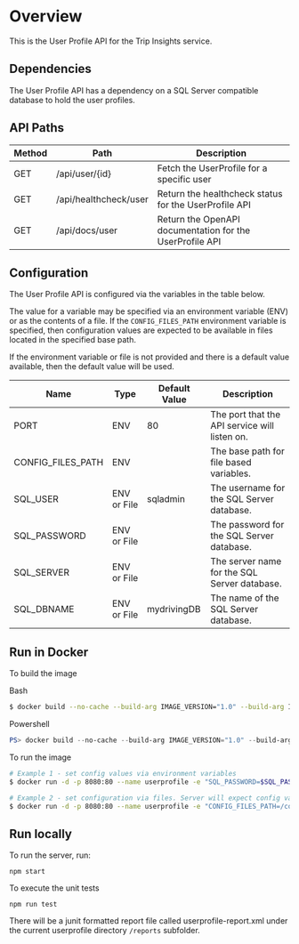 # Overview

This is the User Profile API for the Trip Insights service.

## Dependencies

The User Profile API has a dependency on a SQL Server compatible database to hold the user profiles.

## API Paths

| Method  | Path                   |Description                                               |
|---------|------------------------|----------------------------------------------------------|
| GET     | /api/user/{id}         | Fetch the UserProfile for a specific user                |
| GET     | /api/healthcheck/user  | Return the healthcheck status for the UserProfile API    |
| GET     | /api/docs/user         | Return the OpenAPI documentation for the UserProfile API |


## Configuration

The User Profile API is configured via the variables in the table below.

The value for a variable may be specified via an environment variable (ENV) or as the contents of a file. If the `CONFIG_FILES_PATH` environment variable is specified, then configuration values are expected to be available in files located in the specified base path.

If the environment variable or file is not provided and there is a default value available, then the default value will be used.

| Name                      | Type        | Default Value | Description                                   |
|---------------------------|-------------|---------------|-----------------------------------------------|
| PORT                      | ENV         | 80            | The port that the API service will listen on. |
| CONFIG_FILES_PATH         | ENV         |               | The base path for file based variables.       |
| SQL_USER                  | ENV or File | sqladmin      | The username for the SQL Server database.     |
| SQL_PASSWORD              | ENV or File |               | The password for the SQL Server database.     |
| SQL_SERVER                | ENV or File |               | The server name for the SQL Server database.  |
| SQL_DBNAME                | ENV or File | mydrivingDB   | The name of the SQL Server database.          |

## Run in Docker

To build the image

Bash
```bash
$ docker build --no-cache --build-arg IMAGE_VERSION="1.0" --build-arg IMAGE_CREATE_DATE="`date -u +"%Y-%m-%dT%H:%M:%SZ"`" --build-arg IMAGE_SOURCE_REVISION="`git rev-parse HEAD`" -f Dockerfile -t "tripinsights/userprofile:1.0" .
```

Powershell
```powershell
PS> docker build --no-cache --build-arg IMAGE_VERSION="1.0" --build-arg IMAGE_CREATE_DATE="$(Get-Date((Get-Date).ToUniversalTime()) -UFormat '%Y-%m-%dT%H:%M:%SZ')" --build-arg IMAGE_SOURCE_REVISION="$(git rev-parse HEAD)" -f Dockerfile -t "tripinsights/userprofile:1.0" .
```

To run the image

```bash
# Example 1 - set config values via environment variables
$ docker run -d -p 8080:80 --name userprofile -e "SQL_PASSWORD=$SQL_PASSWORD" -e "SQL_SERVER=$SQL_SERVER" tripinsights/userprofile:1.0

# Example 2 - set configuration via files. Server will expect config values in files like /configmnt/SQL_USER.
$ docker run -d -p 8080:80 --name userprofile -e "CONFIG_FILES_PATH=/configmnt" -v $HOST_FOLDER:/configmnt tripinsights/userprofile:1.0
```

## Run locally

To run the server, run:

```shell
npm start
```

To execute the unit tests

```shell
npm run test
```

There will be a junit formatted report file called userprofile-report.xml under the current userprofile directory `/reports` subfolder.